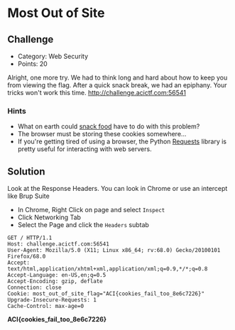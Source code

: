 
# Most Out of Site

## Challenge
* Category: Web Security
* Points: 20

Alright, one more try. We had to think long and hard about how to keep you from viewing the flag. After a quick snack break, we had an epiphany. Your tricks won't work this time. http://challenge.acictf.com:56541

### Hints
* What on earth could [snack food](https://en.wikipedia.org/wiki/HTTP_cookie) have to do with this problem?
* The browser must be storing these cookies somewhere...
* If you're getting tired of using a browser, the Python [Requests](https://requests.readthedocs.io/en/master/) library is pretty useful for interacting with web servers.


## Solution

Look at the Response Headers. You can look in Chrome or use an intercept like Brup Suite
* In Chrome, Right Click on page and select `Inspect`
* Click Networking Tab
* Select the Page and click the `Headers` subtab

```
GET / HTTP/1.1
Host: challenge.acictf.com:56541
User-Agent: Mozilla/5.0 (X11; Linux x86_64; rv:68.0) Gecko/20100101 Firefox/68.0
Accept: text/html,application/xhtml+xml,application/xml;q=0.9,*/*;q=0.8
Accept-Language: en-US,en;q=0.5
Accept-Encoding: gzip, deflate
Connection: close
Cookie: most_out_of_site_flag="ACI{cookies_fail_too_8e6c7226}"
Upgrade-Insecure-Requests: 1
Cache-Control: max-age=0
```

**ACI{cookies_fail_too_8e6c7226}**
